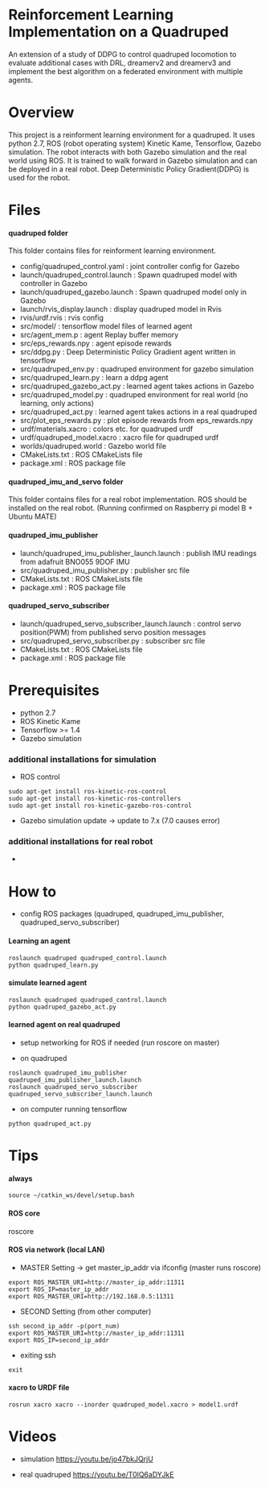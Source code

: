 # Reinforcement Learning Implementation on a Quadruped
An extension of a study of DDPG to control quadruped locomotion to evaluate additional cases with DRL, dreamerv2 and dreamerv3 and implement the best algorithm on a federated environment with multiple agents. 

# Overview
This project is a reinforment learning environment for a quadruped. It uses python 2.7, ROS (robot operating system) Kinetic Kame, Tensorflow, Gazebo simulation. The robot interacts with both Gazebo simulation and the real world using ROS. It is trained to walk forward in Gazebo simulation and can be deployed in a real robot. Deep Deterministic Policy Gradient(DDPG) is used for the robot.

# Files
#### quadruped folder
This folder contains files for reinforment learning environment.

- config/quadruped_control.yaml : joint controller config for Gazebo
- launch/quadruped_control.launch : Spawn quadruped model with controller in Gazebo
- launch/quadruped_gazebo.launch : Spawn quadruped model only in Gazebo
- launch/rvis_display.launch : display quadruped model in Rvis
- rvis/urdf.rvis : rvis config
- src/model/ : tensorflow model files of learned agent
- src/agent_mem.p : agent Replay buffer memory
- src/eps_rewards.npy : agent episode rewards
- src/ddpg.py : Deep Deterministic Policy Gradient agent written in tensorflow
- src/quadruped_env.py : quadruped environment for gazebo simulation
- src/quadruped_learn.py : learn a ddpg agent
- src/quadruped_gazebo_act.py : learned agent takes actions in Gazebo
- src/quadruped_model.py : quadruped environment for real world (no learning, only actions)
- src/quadruped_act.py : learned agent takes actions in a real quadruped
- src/plot_eps_rewards.py : plot episode rewards from eps_rewards.npy
- urdf/materials.xacro : colors etc. for quadruped urdf
- urdf/quadruped_model.xacro : xacro file for quadruped urdf
- worlds/quadruped.world : Gazebo world file
- CMakeLists.txt : ROS CMakeLists file
- package.xml : ROS package file


#### quadruped_imu_and_servo folder
This folder contains files for a real robot implementation. ROS should be installed on the real robot. (Running confirmed on Raspberry pi model B + Ubuntu MATE)


#### quadruped_imu_publisher
- launch/quadruped_imu_publisher_launch.launch : publish IMU readings from adafruit BNO055 9DOF IMU
- src/quadruped_imu_publisher.py : publisher src file
- CMakeLists.txt : ROS CMakeLists file
- package.xml : ROS package file


#### quadruped_servo_subscriber
- launch/quadruped_servo_subscriber_launch.launch : control servo position(PWM) from published servo position messages
- src/quadruped_servo_subscriber.py : subscriber src file
- CMakeLists.txt : ROS CMakeLists file
- package.xml : ROS package file


# Prerequisites 
- python 2.7
- ROS Kinetic Kame
- Tensorflow >= 1.4
- Gazebo simulation

### additional installations for simulation
- ROS control
```
sudo apt-get install ros-kinetic-ros-control
sudo apt-get install ros-kinetic-ros-controllers
sudo apt-get install ros-kinetic-gazebo-ros-control
```

- Gazebo simulation update -> update to 7.x (7.0 causes error)

### additional installations for real robot
-

# How to
- config ROS packages (quadruped, quadruped_imu_publisher, quadruped_servo_subscriber)

#### Learning an agent
```
roslaunch quadruped quadruped_control.launch
python quadruped_learn.py
```

#### simulate learned agent
```
roslaunch quadruped quadruped_control.launch
python quadruped_gazebo_act.py
```

#### learned agent on real quadruped
- setup networking for ROS if needed (run roscore on master)

- on quadruped
```
roslaunch quadruped_imu_publisher quadruped_imu_publisher_launch.launch
roslaunch quadruped_servo_subscriber quadruped_servo_subscriber_launch.launch
```

- on computer running tensorflow
```
python quadruped_act.py
```


# Tips
#### always
```
source ~/catkin_ws/devel/setup.bash
```
#### ROS core
roscore

#### ROS via network (local LAN)
- MASTER Setting -> get master_ip_addr via ifconfig (master runs roscore)
```
export ROS_MASTER_URI=http://master_ip_addr:11311
export ROS_IP=master_ip_addr
export ROS_MASTER_URI=http://192.168.0.5:11311
```

- SECOND Setting (from other computer)
```
ssh second_ip_addr -p(port_num)
export ROS_MASTER_URI=http://master_ip_addr:11311
export ROS_IP=second_ip_addr
```

- exiting ssh
```
exit
```

#### xacro to URDF file
```
rosrun xacro xacro --inorder quadruped_model.xacro > model1.urdf
```

# Videos
- simulation
https://youtu.be/jo47bkJQrjU

- real quadruped
https://youtu.be/T0lQ6aDYJkE
